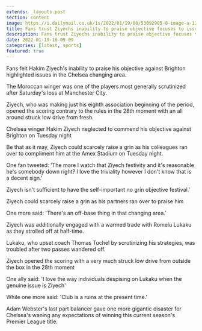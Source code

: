 ```yaml
---
extends: _layouts.post
section: content
image: https://i.dailymail.co.uk/1s/2022/01/19/00/53092905-0-image-a-125_1642551754022.jpg 
title: Fans trust Ziyechs inability to praise objective focuses to issues in the Chelsea changing area 
description: Fans trust Ziyechs inability to praise objective focuses to issues in the Chelsea changing area 
date: 2022-01-19-16-09-09 
categories: [latest, sports] 
featured: true 
--- 
```

Fans felt Hakim Ziyech's inability to praise his objective against Brighton highlighted issues in the Chelsea changing area.

 The Moroccan winger was one of the players most generally scrutinized after Saturday's loss at Manchester City.

Ziyech, who was making just his eighth association beginning of the period, opened the scoring contrary to the rules in the 28th moment with an all around struck low drive from fresh.

Chelsea winger Hakim Ziyech neglected to commend his objective against Brighton on Tuesday night

Be that as it may, Ziyech could scarcely raise a grin as his colleagues ran over to compliment him at the Amex Stadium on Tuesday night.

One fan tweeted: 'The more I watch that Ziyech festivity and it's reasonable he's somebody down right? I love the triviality however I don't know that is a decent sign.'

Ziyech isn't sufficient to have the self-important no grin objective festival.'

Ziyech could scarcely raise a grin as his partners ran over to praise him

One more said: 'There's an off-base thing in that changing area.'

Ziyech was additionally engaged with a warmed trade with Romelu Lukaku as they strolled off at half-time.

Lukaku, who upset coach Thomas Tuchel by scrutinizing his strategies, was troubled after two passes wandered off.

Ziyech opened the scoring with a very much struck low drive from outside the box in the 28th moment

One ally said: 'I love the way individuals despising on Lukaku when the genuine issue is Ziyech'

While one more said: 'Club is a ruins at the present time.'

Adam Webster's last part balancer gave one more gigantic disaster for Chelsea's waning any expectations of winning this current season's Premier League title.